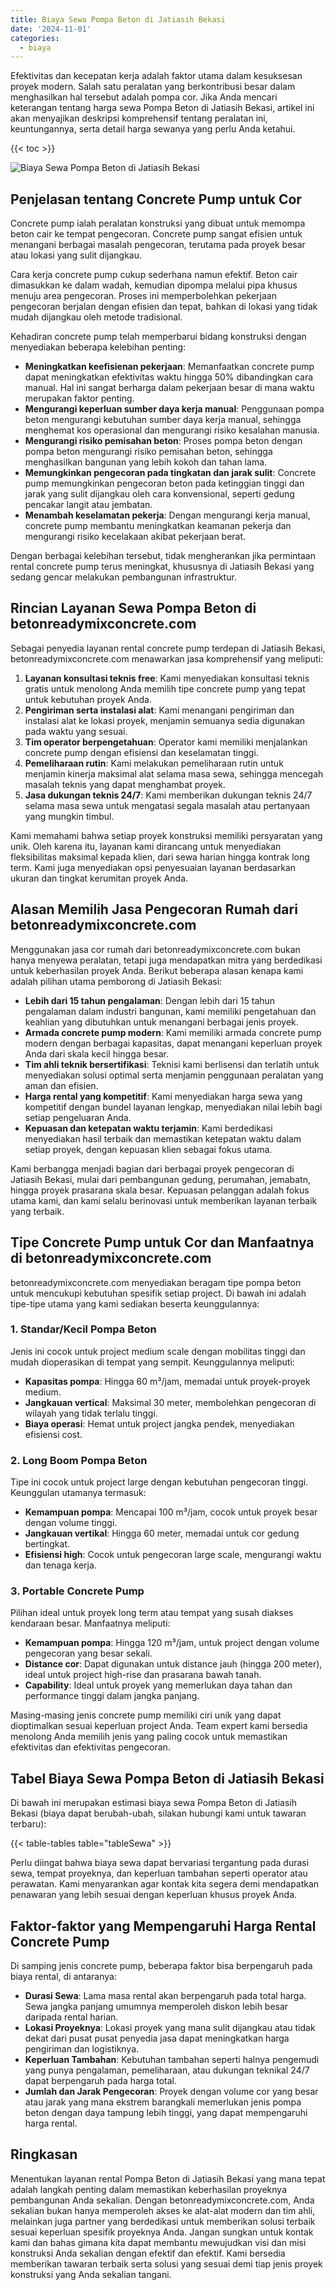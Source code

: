 ```yaml
---
title: Biaya Sewa Pompa Beton di Jatiasih Bekasi
date: '2024-11-01'
categories:
  - biaya
---
```


Efektivitas dan kecepatan kerja adalah faktor utama dalam kesuksesan proyek modern. Salah satu peralatan yang berkontribusi besar dalam menghasilkan hal tersebut adalah pompa cor. Jika Anda mencari keterangan tentang harga sewa Pompa Beton di Jatiasih Bekasi, artikel ini akan menyajikan deskripsi komprehensif tentang peralatan ini, keuntungannya, serta detail harga sewanya yang perlu Anda ketahui.

{{< toc >}}

![Biaya Sewa Pompa Beton di Jatiasih Bekasi](https://betoncor8.github.io/pump/concrete-pump%20(24).png)

## Penjelasan tentang Concrete Pump untuk Cor

Concrete pump ialah peralatan konstruksi yang dibuat untuk memompa beton cair ke tempat pengecoran. Concrete pump sangat efisien untuk menangani berbagai masalah pengecoran, terutama pada proyek besar atau lokasi yang sulit dijangkau.

Cara kerja concrete pump cukup sederhana namun efektif. Beton cair dimasukkan ke dalam wadah, kemudian dipompa melalui pipa khusus menuju area pengecoran. Proses ini memperbolehkan pekerjaan pengecoran berjalan dengan efisien dan tepat, bahkan di lokasi yang tidak mudah dijangkau oleh metode tradisional.

Kehadiran concrete pump telah memperbarui bidang konstruksi dengan menyediakan beberapa kelebihan penting:

- **Meningkatkan keefisienan pekerjaan**: Memanfaatkan concrete pump dapat meningkatkan efektivitas waktu hingga 50% dibandingkan cara manual. Hal ini sangat berharga dalam pekerjaan besar di mana waktu merupakan faktor penting.
- **Mengurangi keperluan sumber daya kerja manual**: Penggunaan pompa beton mengurangi kebutuhan sumber daya kerja manual, sehingga menghemat kos operasional dan mengurangi risiko kesalahan manusia.
- **Mengurangi risiko pemisahan beton**: Proses pompa beton dengan pompa beton mengurangi risiko pemisahan beton, sehingga menghasilkan bangunan yang lebih kokoh dan tahan lama.
- **Memungkinkan pengecoran pada tingkatan dan jarak sulit**: Concrete pump memungkinkan pengecoran beton pada ketinggian tinggi dan jarak yang sulit dijangkau oleh cara konvensional, seperti gedung pencakar langit atau jembatan.
- **Menambah keselamatan pekerja**: Dengan mengurangi kerja manual, concrete pump membantu meningkatkan keamanan pekerja dan mengurangi risiko kecelakaan akibat pekerjaan berat.

Dengan berbagai kelebihan tersebut, tidak mengherankan jika permintaan rental concrete pump terus meningkat, khususnya di Jatiasih Bekasi yang sedang gencar melakukan pembangunan infrastruktur.

## Rincian Layanan Sewa Pompa Beton di betonreadymixconcrete.com

Sebagai penyedia layanan rental concrete pump terdepan di Jatiasih Bekasi, betonreadymixconcrete.com menawarkan jasa komprehensif yang meliputi:

1. **Layanan konsultasi teknis free**: Kami menyediakan konsultasi teknis gratis untuk menolong Anda memilih tipe concrete pump yang tepat untuk kebutuhan proyek Anda.
2. **Pengiriman serta instalasi alat**: Kami menangani pengiriman dan instalasi alat ke lokasi proyek, menjamin semuanya sedia digunakan pada waktu yang sesuai.
3. **Tim operator berpengetahuan**: Operator kami memiliki menjalankan concrete pump dengan efisiensi dan keselamatan tinggi.
4. **Pemeliharaan rutin**: Kami melakukan pemeliharaan rutin untuk menjamin kinerja maksimal alat selama masa sewa, sehingga mencegah masalah teknis yang dapat menghambat proyek.
5. **Jasa dukungan teknis 24/7**: Kami memberikan dukungan teknis 24/7 selama masa sewa untuk mengatasi segala masalah atau pertanyaan yang mungkin timbul.

Kami memahami bahwa setiap proyek konstruksi memiliki persyaratan yang unik. Oleh karena itu, layanan kami dirancang untuk menyediakan fleksibilitas maksimal kepada klien, dari sewa harian hingga kontrak long term. Kami juga menyediakan opsi penyesuaian layanan berdasarkan ukuran dan tingkat kerumitan proyek Anda.

## Alasan Memilih Jasa Pengecoran Rumah dari betonreadymixconcrete.com

Menggunakan jasa cor rumah dari betonreadymixconcrete.com bukan hanya menyewa peralatan, tetapi juga mendapatkan mitra yang berdedikasi untuk keberhasilan proyek Anda. Berikut beberapa alasan kenapa kami adalah pilihan utama pemborong di Jatiasih Bekasi:

- **Lebih dari 15 tahun pengalaman**: Dengan lebih dari 15 tahun pengalaman dalam industri bangunan, kami memiliki pengetahuan dan keahlian yang dibutuhkan untuk menangani berbagai jenis proyek.
- **Armada concrete pump modern**: Kami memiliki armada concrete pump modern dengan berbagai kapasitas, dapat menangani keperluan proyek Anda dari skala kecil hingga besar.
- **Tim ahli teknik bersertifikasi**: Teknisi kami berlisensi dan terlatih untuk menyediakan solusi optimal serta menjamin penggunaan peralatan yang aman dan efisien.
- **Harga rental yang kompetitif**: Kami menyediakan harga sewa yang kompetitif dengan bundel layanan lengkap, menyediakan nilai lebih bagi setiap pengeluaran Anda.
- **Kepuasan dan ketepatan waktu terjamin**: Kami berdedikasi menyediakan hasil terbaik dan memastikan ketepatan waktu dalam setiap proyek, dengan kepuasan klien sebagai fokus utama.

Kami berbangga menjadi bagian dari berbagai proyek pengecoran di Jatiasih Bekasi, mulai dari pembangunan gedung, perumahan, jemabatn, hingga proyek prasarana skala besar. Kepuasan pelanggan adalah fokus utama kami, dan kami selalu berinovasi untuk memberikan layanan terbaik yang terbaik.

## Tipe Concrete Pump untuk Cor dan Manfaatnya di betonreadymixconcrete.com

betonreadymixconcrete.com menyediakan beragam tipe pompa beton untuk mencukupi kebutuhan spesifik setiap project. Di bawah ini adalah tipe-tipe utama yang kami sediakan beserta keunggulannya:

### 1\. Standar/Kecil Pompa Beton

Jenis ini cocok untuk project medium scale dengan mobilitas tinggi dan mudah dioperasikan di tempat yang sempit. Keunggulannya meliputi:

- **Kapasitas pompa**: Hingga 60 m³/jam, memadai untuk proyek-proyek medium.
- **Jangkauan vertical**: Maksimal 30 meter, membolehkan pengecoran di wilayah yang tidak terlalu tinggi.
- **Biaya operasi**: Hemat untuk project jangka pendek, menyediakan efisiensi cost.

### 2\. Long Boom Pompa Beton

Tipe ini cocok untuk project large dengan kebutuhan pengecoran tinggi. Keunggulan utamanya termasuk:

- **Kemampuan pompa**: Mencapai 100 m³/jam, cocok untuk proyek besar dengan volume tinggi.
- **Jangkauan vertikal**: Hingga 60 meter, memadai untuk cor gedung bertingkat.
- **Efisiensi high**: Cocok untuk pengecoran large scale, mengurangi waktu dan tenaga kerja.

### 3\. Portable Concrete Pump

Pilihan ideal untuk proyek long term atau tempat yang susah diakses kendaraan besar. Manfaatnya meliputi:

- **Kemampuan pompa**: Hingga 120 m³/jam, untuk project dengan volume pengecoran yang besar sekali.
- **Distance cor**: Dapat digunakan untuk distance jauh (hingga 200 meter), ideal untuk project high-rise dan prasarana bawah tanah.
- **Capability**: Ideal untuk proyek yang memerlukan daya tahan dan performance tinggi dalam jangka panjang.

Masing-masing jenis concrete pump memiliki ciri unik yang dapat dioptimalkan sesuai keperluan project Anda. Team expert kami bersedia menolong Anda memilih jenis yang paling cocok untuk memastikan efektivitas dan efektivitas pengecoran.

## Tabel Biaya Sewa Pompa Beton di Jatiasih Bekasi

Di bawah ini merupakan estimasi biaya sewa Pompa Beton di Jatiasih Bekasi (biaya dapat berubah-ubah, silakan hubungi kami untuk tawaran terbaru):

{{< table-tables table="tableSewa" >}}

Perlu diingat bahwa biaya sewa dapat bervariasi tergantung pada durasi sewa, tempat proyeknya, dan keperluan tambahan seperti operator atau perawatan. Kami menyarankan agar kontak kita segera demi mendapatkan penawaran yang lebih sesuai dengan keperluan khusus proyek Anda.

## Faktor-faktor yang Mempengaruhi Harga Rental Concrete Pump

Di samping jenis concrete pump, beberapa faktor bisa berpengaruh pada biaya rental, di antaranya:

- **Durasi Sewa**: Lama masa rental akan berpengaruh pada total harga. Sewa jangka panjang umumnya memperoleh diskon lebih besar daripada rental harian.
- **Lokasi Proyeknya**: Lokasi proyek yang mana sulit dijangkau atau tidak dekat dari pusat pusat penyedia jasa dapat meningkatkan harga pengiriman dan logistiknya.
- **Keperluan Tambahan**: Kebutuhan tambahan seperti halnya pengemudi yang punya pengalaman, pemeliharaan, atau dukungan teknikal 24/7 dapat berpengaruh pada harga total.
- **Jumlah dan Jarak Pengecoran**: Proyek dengan volume cor yang besar atau jarak yang mana ekstrem barangkali memerlukan jenis pompa beton dengan daya tampung lebih tinggi, yang dapat mempengaruhi harga rental.

## Ringkasan

Menentukan layanan rental Pompa Beton di Jatiasih Bekasi yang mana tepat adalah langkah penting dalam memastikan keberhasilan proyeknya pembangunan Anda sekalian. Dengan betonreadymixconcrete.com, Anda sekalian bukan hanya memperoleh akses ke alat-alat modern dan tim ahli, melainkan juga partner yang berdedikasi untuk memberikan solusi terbaik sesuai keperluan spesifik proyeknya Anda. Jangan sungkan untuk kontak kami dan bahas gimana kita dapat membantu mewujudkan visi dan misi konstruksi Anda sekalian dengan efektif dan efektif. Kami bersedia memberikan tawaran terbaik serta solusi yang sesuai demi tiap jenis proyek konstruksi yang Anda sekalian tangani.
